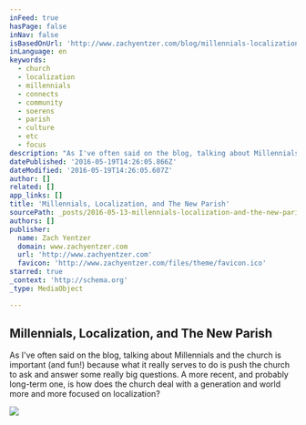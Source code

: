```yaml
---
inFeed: true
hasPage: false
inNav: false
isBasedOnUrl: 'http://www.zachyentzer.com/blog/millennials-localization-and-the-new-parish?utm_content=buffer44897&utm_medium=social&utm_source=twitter.com&utm_campaign=buffer'
inLanguage: en
keywords:
  - church
  - localization
  - millennials
  - connects
  - community
  - soerens
  - parish
  - culture
  - etc
  - focus
description: "As I've often said on the blog, talking about Millennials and the church is important (and fun!) because what it really serves to do is push the church to ask and answer some really big questions. A more recent, and probably long-term one, is how does the church deal with a generation and world more and more focused on localization?"
datePublished: '2016-05-19T14:26:05.866Z'
dateModified: '2016-05-19T14:26:05.607Z'
author: []
related: []
app_links: []
title: 'Millennials, Localization, and The New Parish'
sourcePath: _posts/2016-05-13-millennials-localization-and-the-new-parish.md
authors: []
publisher:
  name: Zach Yentzer
  domain: www.zachyentzer.com
  url: 'http://www.zachyentzer.com'
  favicon: 'http://www.zachyentzer.com/files/theme/favicon.ico'
starred: true
_context: 'http://schema.org'
_type: MediaObject

---
```

<article style=""><h1>Millennials, Localization, and The New Parish</h1><p>As I've often said on the blog, talking about Millennials and the church is important (and fun!) because what it really serves to do is push the church to ask and answer some really big questions. A more recent, and probably long-term one, is how does the church deal with a generation and world more and more focused on localization?</p><img src="http://www.zachyentzer.com/uploads/1/1/1/8/11184175/8354720_orig.jpg" /></article>